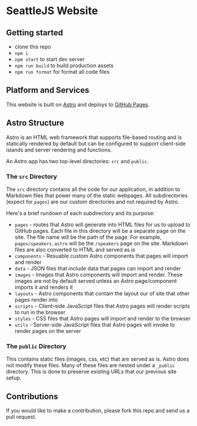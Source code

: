 # SeattleJS Website

## Getting started

- clone this repo
- `npm i`
- `npm start` to start dev server
- `npm run build` to build production assets
- `npm run format` for format all code files

## Platform and Services

This website is built on [Astro](https://astro.build/) and deploys to [GitHub Pages](https://pages.github.com/).

## Astro Structure

Astro is an HTML web framework that supports file-based routing and is statically rendered by default but can be configured to support client-side islands and server rendering and functions.

An Astro app has two top-level directories: `src` and `public`.

### The `src` Directory

The `src` directory contains all the code for our application, in addition to Markdown files that power many of the static webpages. All subdirectories (expect for `pages`) are our custom directories and not required by Astro.

Here's a brief rundown of each subdirectory and its purpose:

- `pages` - routes that Astro will generate into HTML files for us to upload to GitHub pages. Each file in this directory will be a separate page on the site. The file name will be the path of the page. For example, `pages/speakers.astro` will be the `/speakers` page on the site. Markdown files are also converted to HTML and served as is
- `components` - Resuable custom Astro components that pages will import and render
- `data` - JSON files that include data that pages can import and render
- `images` - Images that Astro components will import and render. These images are not by default served unless an Astro page/component imports it and renders it
- `layouts` - Astro components that contain the layout our of site that other pages render into
- `scripts` - Client-side JavaScript files that Astro pages will render scripts to run in the browser
- `styles` - CSS files that Astro pages will import and render to the browser
- `utils` - Server-side JavaScript files that Astro pages will invoke to render pages on the server

### The `public` Directory

This contains static files (images, css, etc) that are served as is. Astro does not modify these files. Many of these files are nested under a `_public` directory. This is done to preserve existing URLs that our previous site setup.

## Contributions

If you would like to make a contribution, please fork this repo and send us a pull request.
